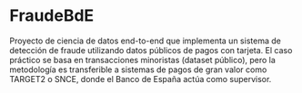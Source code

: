 # FraudeBdE
Proyecto de ciencia de datos end-to-end que implementa un sistema de detección de fraude utilizando datos públicos de pagos con tarjeta. El caso práctico se basa en transacciones minoristas (dataset público), pero la metodología es transferible a sistemas de pagos de gran valor como TARGET2 o SNCE, donde el Banco de España actúa como supervisor.
